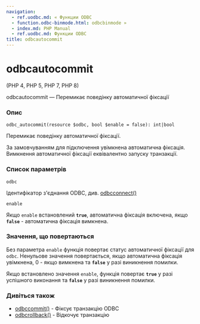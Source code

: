 ```yaml
---
navigation:
  - ref.uodbc.md: « Функции ODBC
  - function.odbc-binmode.html: odbcbinmode »
  - index.md: PHP Manual
  - ref.uodbc.md: Функции ODBC
title: odbcautocommit
---
```

# odbcautocommit

(PHP 4, PHP 5, PHP 7, PHP 8)

odbcautocommit — Перемикає поведінку автоматичної фіксації

### Опис

```methodsynopsis
odbc_autocommit(resource $odbc, bool $enable = false): int|bool
```

Перемикає поведінку автоматичної фіксації.

За замовчуванням для підключення увімкнена автоматична фіксація. Вимкнення автоматичної фіксації еквівалентно запуску транзакції.

### Список параметрів

`odbc`

Ідентифікатор з'єднання ODBC, див. [odbcconnect()](function.odbc-connect.md)

`enable`

Якщо `enable` встановлений **`true`**, автоматична фіксація включена, якщо **`false`** - автоматична фіксація вимкнена.

### Значення, що повертаються

Без параметра `enable` функція повертає статус автоматичної фіксації для `odbc`. Ненульове значення повертається, якщо автоматична фіксація увімкнена, 0 - якщо вимкнена та **`false`** у разі виникнення помилки.

Якщо встановлено значення `enable`, функція повертає **`true`** у разі успішного виконання та **`false`** у разі виникнення помилки.

### Дивіться також

-   [odbccommit()](function.odbc-commit.md) - Фіксує транзакцію ODBC
-   [odbcrollback()](function.odbc-rollback.md) - Відкочує транзакцію
